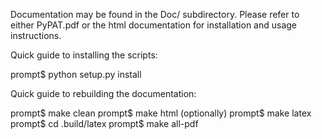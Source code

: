 Documentation may be found in the Doc/ subdirectory. Please refer to
either PyPAT.pdf or the html documentation for installation and usage
instructions.

Quick guide to installing the scripts:

prompt$ python setup.py install

Quick guide to rebuilding the documentation:

prompt$ make clean
prompt$ make html
(optionally)
prompt$ make latex
prompt$ cd .build/latex
prompt$ make all-pdf
